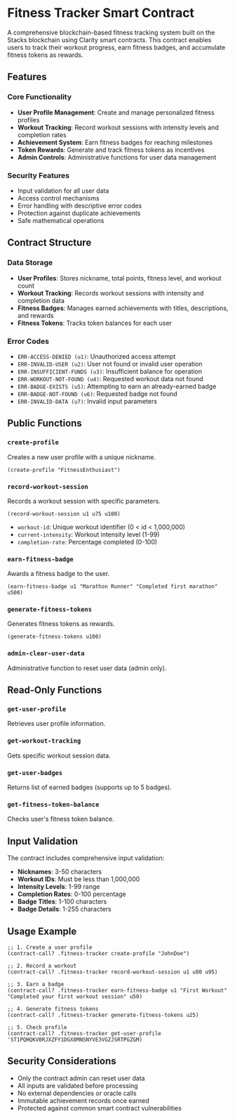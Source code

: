 # Fitness Tracker Smart Contract

A comprehensive blockchain-based fitness tracking system built on the Stacks blockchain using Clarity smart contracts. This contract enables users to track their workout progress, earn fitness badges, and accumulate fitness tokens as rewards.

## Features

### Core Functionality
- **User Profile Management**: Create and manage personalized fitness profiles
- **Workout Tracking**: Record workout sessions with intensity levels and completion rates
- **Achievement System**: Earn fitness badges for reaching milestones
- **Token Rewards**: Generate and track fitness tokens as incentives
- **Admin Controls**: Administrative functions for user data management

### Security Features
- Input validation for all user data
- Access control mechanisms
- Error handling with descriptive error codes
- Protection against duplicate achievements
- Safe mathematical operations

## Contract Structure

### Data Storage
- **User Profiles**: Stores nickname, total points, fitness level, and workout count
- **Workout Tracking**: Records workout sessions with intensity and completion data
- **Fitness Badges**: Manages earned achievements with titles, descriptions, and rewards
- **Fitness Tokens**: Tracks token balances for each user

### Error Codes
- `ERR-ACCESS-DENIED (u1)`: Unauthorized access attempt
- `ERR-INVALID-USER (u2)`: User not found or invalid user operation
- `ERR-INSUFFICIENT-FUNDS (u3)`: Insufficient balance for operation
- `ERR-WORKOUT-NOT-FOUND (u4)`: Requested workout data not found
- `ERR-BADGE-EXISTS (u5)`: Attempting to earn an already-earned badge
- `ERR-BADGE-NOT-FOUND (u6)`: Requested badge not found
- `ERR-INVALID-DATA (u7)`: Invalid input parameters

## Public Functions

### `create-profile`
Creates a new user profile with a unique nickname.
```clarity
(create-profile "FitnessEnthusiast")
```

### `record-workout-session`
Records a workout session with specific parameters.
```clarity
(record-workout-session u1 u75 u100)
```
- `workout-id`: Unique workout identifier (0 < id < 1,000,000)
- `current-intensity`: Workout intensity level (1-99)
- `completion-rate`: Percentage completed (0-100)

### `earn-fitness-badge`
Awards a fitness badge to the user.
```clarity
(earn-fitness-badge u1 "Marathon Runner" "Completed first marathon" u500)
```

### `generate-fitness-tokens`
Generates fitness tokens as rewards.
```clarity
(generate-fitness-tokens u100)
```

### `admin-clear-user-data`
Administrative function to reset user data (admin only).

## Read-Only Functions

### `get-user-profile`
Retrieves user profile information.

### `get-workout-tracking`
Gets specific workout session data.

### `get-user-badges`
Returns list of earned badges (supports up to 5 badges).

### `get-fitness-token-balance`
Checks user's fitness token balance.

## Input Validation

The contract includes comprehensive input validation:
- **Nicknames**: 3-50 characters
- **Workout IDs**: Must be less than 1,000,000
- **Intensity Levels**: 1-99 range
- **Completion Rates**: 0-100 percentage
- **Badge Titles**: 1-100 characters
- **Badge Details**: 1-255 characters

## Usage Example

```clarity
;; 1. Create a user profile
(contract-call? .fitness-tracker create-profile "JohnDoe")

;; 2. Record a workout
(contract-call? .fitness-tracker record-workout-session u1 u80 u95)

;; 3. Earn a badge
(contract-call? .fitness-tracker earn-fitness-badge u1 "First Workout" "Completed your first workout session" u50)

;; 4. Generate fitness tokens
(contract-call? .fitness-tracker generate-fitness-tokens u25)

;; 5. Check profile
(contract-call? .fitness-tracker get-user-profile 'ST1PQHQKV0RJXZFY1DGX8MNSNYVE3VGZJSRTPGZGM)
```

## Security Considerations

- Only the contract admin can reset user data
- All inputs are validated before processing
- No external dependencies or oracle calls
- Immutable achievement records once earned
- Protected against common smart contract vulnerabilities
